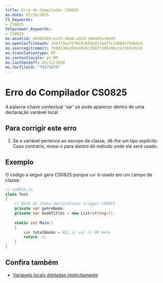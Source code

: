 ```yaml
---
title: Erro do Compilador CS0825
ms.date: 07/20/2015
f1_keywords:
- CS0825
helpviewer_keywords:
- CS0825
ms.assetid: 49393d23-ec5f-4b44-a3fd-7e0a95ac0edd
ms.openlocfilehash: 3a9773ea7270c9c653ad17adf7c15004e7540dc4
ms.sourcegitcommit: 7588136e355e10cbc2582f389c90c127363c02a5
ms.translationtype: MT
ms.contentlocale: pt-BR
ms.lasthandoff: 03/12/2020
ms.locfileid: "79171879"
---
```

# <a name="compiler-error-cs0825"></a>Erro do Compilador CS0825
A palavra-chave contextual 'var' só pode aparecer dentro de uma declaração variável local.  

## <a name="to-correct-this-error"></a>Para corrigir este erro  
  
1. Se a variável pertence ao escopo da classe, dê-lhe um tipo explícito.  Caso contrário, mova-o para dentro do método onde ele será usado.  
  
## <a name="example"></a>Exemplo  
 O código a seguir gera CS0825 porque `var` é usado em um campo de classe:  
  
```csharp  
// cs0825.cs  
class Test  
{  
    // Both of these declarations trigger CS0825
    private var genreName;
    private var bookTitles = new List<string>();
  
    static int Main()  
    {  
        var totalBooks = 42; // var is OK here  
        return -1;  
    }  
}  
```  
  
## <a name="see-also"></a>Confira também

- [Variáveis locais digitadas implicitamente](../programming-guide/classes-and-structs/implicitly-typed-local-variables.md#remarks)
